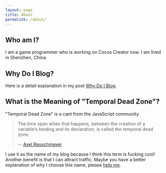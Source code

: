 ```yaml
---
layout: page
title: About
permalink: /about/
---
```


## Who am I?

I am a game programmer who is working on Cocos Creator now. I am lived in Shenzhen, China.

## Why Do I Blog?

Here is a detail explanation in my post [Why Do I Blog](/2019/03/27/why-do-i-blog.html).

## What is the Meaning of "Temporal Dead Zone"?

"Temporal Dead Zone" is a cant from the JavaScript community.

> The time span when that happens, between the creation of a variable’s binding and its declaration, is called the temporal dead zone.
> 
> -- [Axel Rauschmayer](http://2ality.com/2015/10/why-tdz.html)

I use it as the name of my blog because I think this term is fucking cool! Another benefit is that I can attract traffic. Maybe you have a better explanation of why I choose this name, please [help me](https://github.com/alxdhuang/alxdhuang.github.io/issues/new).
